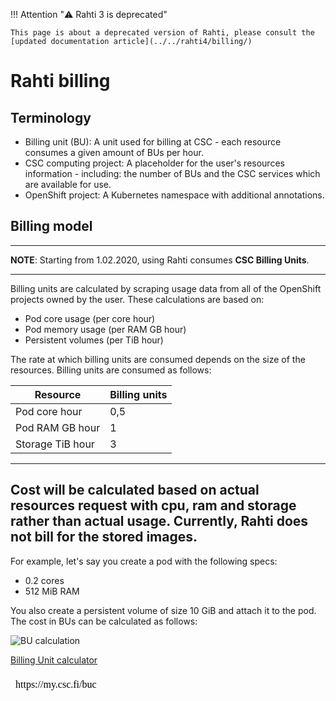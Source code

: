 <style>
.admonition-title { background-color: rgba(255, 145, 0, 0.1) !important; }
.admonition { background-color: white !important; }
</style>
!!! Attention "⚠️ Rahti 3 is deprecated"

    This page is about a deprecated version of Rahti, please consult the [updated documentation article](../../rahti4/billing/)

# Rahti billing

## Terminology

* Billing unit (BU): A unit used for billing at CSC - each resource consumes a given amount of BUs per hour.
* CSC computing project: A placeholder for the user's resources information - including: the number of BUs and the CSC
services which are available for use.
* OpenShift project: A Kubernetes namespace with additional annotations.

## Billing model

------------------------------------------------------------------------------------------------------------------------

**NOTE**: Starting from 1.02.2020, using Rahti consumes **CSC Billing Units**.

------------------------------------------------------------------------------------------------------------------------

Billing units are calculated by scraping usage data from all of the OpenShift projects owned by the user.
These calculations are based on:

* Pod core usage (per core hour)
* Pod memory usage (per RAM GB hour)
* Persistent volumes (per TiB hour)

The rate at which billing units are consumed depends on the size of the
resources. Billing units are consumed as follows:

| Resource         | Billing units |
|------------------|---------------|
| Pod core hour    | 0,5           |
| Pod RAM GB hour  | 1             |
| Storage TiB hour | 3             |

------------------------------------------------------------------------------------------------------------------------
Cost will be calculated based on actual resources request with cpu, ram and storage rather than actual usage.
Currently, Rahti does not bill for the stored images.
------------------------------------------------------------------------------------------------------------------------

For example, let's say you create a pod with the following specs:

* 0.2 cores
* 512 MiB RAM

You also create a persistent volume of size 10 GiB and attach it to the pod. The
cost in BUs can be calculated as follows:

![BU calculation](img/BU-calculation.drawio.svg)

[Billing Unit calculator](https://my.csc.fi/buc)

<iframe srcdoc="https://my.csc.fi/buc" style="width: 100%; height: 1300px; border: 0"></iframe>
